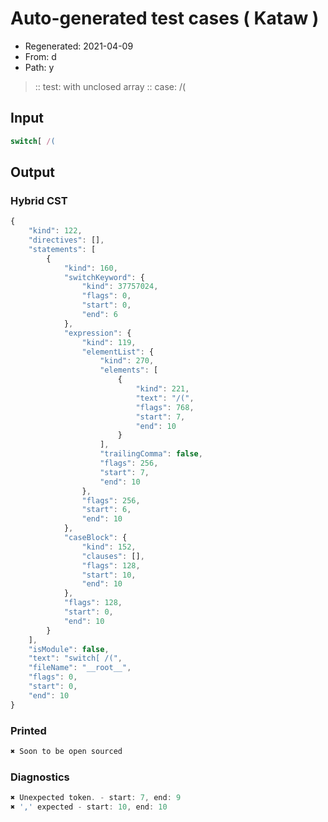 # Auto-generated test cases ( Kataw )
- Regenerated: 2021-04-09
- From: d
- Path: y
> :: test: with unclosed array
> :: case: /(
## Input

`````js
switch[ /(
`````

## Output

### Hybrid CST

```javascript
{
    "kind": 122,
    "directives": [],
    "statements": [
        {
            "kind": 160,
            "switchKeyword": {
                "kind": 37757024,
                "flags": 0,
                "start": 0,
                "end": 6
            },
            "expression": {
                "kind": 119,
                "elementList": {
                    "kind": 270,
                    "elements": [
                        {
                            "kind": 221,
                            "text": "/(",
                            "flags": 768,
                            "start": 7,
                            "end": 10
                        }
                    ],
                    "trailingComma": false,
                    "flags": 256,
                    "start": 7,
                    "end": 10
                },
                "flags": 256,
                "start": 6,
                "end": 10
            },
            "caseBlock": {
                "kind": 152,
                "clauses": [],
                "flags": 128,
                "start": 10,
                "end": 10
            },
            "flags": 128,
            "start": 0,
            "end": 10
        }
    ],
    "isModule": false,
    "text": "switch[ /(",
    "fileName": "__root__",
    "flags": 0,
    "start": 0,
    "end": 10
}
```

### Printed

```javascript
✖ Soon to be open sourced
```

### Diagnostics

```javascript
✖ Unexpected token. - start: 7, end: 9
✖ ',' expected - start: 10, end: 10

```

